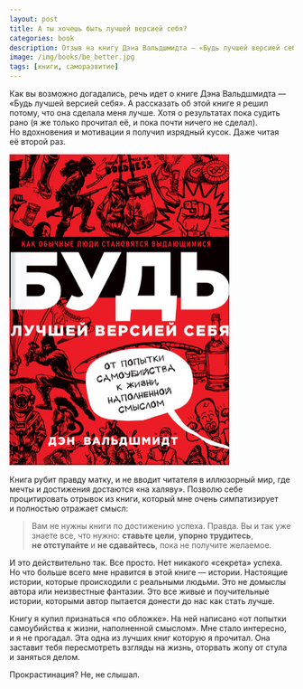 ```yaml
---
layout: post
title: А ты хочешь быть лучшей версией себя?
categories: book
description: Отзыв на книгу Дэна Вальдшмидта — «Будь лучшей версией себя»
image: /img/books/be_better.jpg
tags: [книги, саморазвитие]
---
```


Как вы возможно догадались, речь идет о книге Дэна Вальдшмидта — «Будь лучшей версией себя». А рассказать об этой книге я решил потому, что она сделала меня лучше. Хотя о результатах пока судить рано (я же только прочитал её, и пока почти ничего не сделал). Но вдохновения и мотивации я получил изрядный кусок. Даже читая её второй раз.

<!-- more -->

![Отзыв на книгу Дэна Вальдшмидта — «Будь лучшей версией себя».](/img/books/be_better.jpg)

Книга рубит правду матку, и не вводит читателя в иллюзорный мир, где мечты и достижения достаются «на халяву». Позволю себе процитировать отрывок из книги, который мне очень симпатизирует и полностью отражает смысл:

> Вам не нужны книги по достижению успеха. Правда. Вы и так уже знаете все, что нужно: **ставьте цели**, **упорно трудитесь**, **не отступайте** и **не сдавайтесь**, пока не получите желаемое.

И это действительно так. Все просто. Нет никакого «секрета» успеха. Но что больше всего мне нравится в этой книге — истории. Настоящие истории, которые происходили с реальными людьми. Это не домыслы автора или неизвестные фантазии. Это все живые и поучительные истории, которыми автор пытается донести до нас как стать лучше.

Книгу я купил признаться «по обложке». На ней написано «от попытки самоубийства к жизни, наполненной смыслом». Мне стало интересно, и я не прогадал. Эта одна из лучших книг которую я прочитал. Она заставит тебя пересмотреть взгляды на жизнь, оторвать жопу от стула и заняться делом.

Прокрастинация? Не, не слышал.
